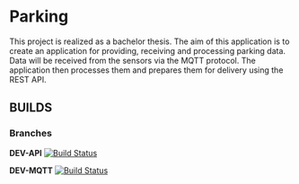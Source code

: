 # Parking

This project is realized as a bachelor thesis. The aim of this application is to create an application for providing, receiving and processing parking data. Data will be received from the sensors via the MQTT protocol. The application then processes them and prepares them for delivery using the REST API.
## BUILDS

### Branches

**DEV-API**
     [![Build Status](https://dev.azure.com/trojan-projects/Parking/_apis/build/status/dev-api?branchName=dev)](https://dev.azure.com/trojan-projects/Parking/_build/latest?definitionId=12&branchName=dev)

**DEV-MQTT**
[![Build Status](https://dev.azure.com/trojan-projects/Parking/_apis/build/status/dev-Mqtt?branchName=dev)](https://dev.azure.com/trojan-projects/Parking/_build/latest?definitionId=11&branchName=dev)

